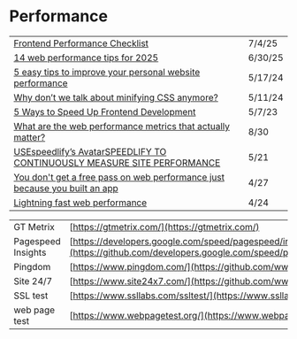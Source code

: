 # Performance

|                                                                                                                                                                                                                       |         |
| --------------------------------------------------------------------------------------------------------------------------------------------------------------------------------------------------------------------- | ------- |
| [Frontend Performance Checklist](https://crystallize.com/blog/frontend-performance-checklist?ref=dailydev)                                                                                                            | 7/4/25  |
| [14 web performance tips for 2025](https://app.daily.dev/posts/14-web-performance-tips-for-2025-3xchmwgai)                                                                                                            | 6/30/25 |
| [5 easy tips to improve your personal website performance](https://dev.to/whitep4nth3r/5-easy-tips-to-improve-your-personal-website-performance-32ng?context=digest)                                                  | 5/17/24 |
| [Why don’t we talk about minifying CSS anymore?](https://blog.sentry.io/why-dont-we-talk-about-minifying-css/)                                                                                                        | 5/11/24 |
| [5 Ways to Speed Up Frontend Development](https://blog.bitsrc.io/5-ways-to-speed-up-frontend-development-d536e6497c31)                                                                                                | 5/7/23  |
| [What are the web performance metrics that actually matter?](https://gomakethings.com/what-are-the-web-performance-metrics-that-actually-matter/)                                                                     | 8/30    |
| [USEspeedlify’s AvatarSPEEDLIFY TO CONTINUOUSLY MEASURE SITE PERFORMANCE](https://www.zachleat.com/web/speedlify/)                                                                                                    | 5/21    |
| [You don't get a free pass on web performance just because you built an app](https://gomakethings.com/you-dont-get-a-free-pass-on-web-performance-just-because-you-built-an-app/?mc_cid=c408b58b94\&mc_eid=\[UNIQID]) | 4/27    |
| [Lightning fast web performance](https://gomakethings.com/lightning-fast-web-performance/?mc_cid=cc47eefa14\&mc_eid=\[UNIQID])                                                                                        | 4/24    |

|                    |                                                                                                                                        |
| ------------------ | -------------------------------------------------------------------------------------------------------------------------------------- |
| GT Metrix          | [https://gtmetrix.com/](https://gtmetrix.com/)                                                                                         |
| Pagespeed Insights | [https://developers.google.com/speed/pagespeed/insights/](https://github.com/developers.google.com/speed/pagespeed/insights/README.md) |
| Pingdom            | [https://www.pingdom.com/](https://github.com/www.pingdom.com)                                                                         |
| Site 24/7          | [https://www.site24x7.com/](https://github.com/www.site24x7.com)                                                                       |
| SSL test           | [https://www.ssllabs.com/ssltest/](https://www.ssllabs.com/ssltest/)                                                                   |
| web page test      | [https://www.webpagetest.org/](https://www.webpagetest.org/)                                                                           |
